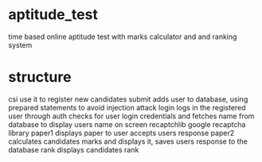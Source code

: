 # aptitude_test
time based online aptitude test with marks calculator and and ranking system
# structure
csi           use it to register new candidates
submit        adds user to database, using prepared statements to avoid injection attack
login         logs in the registered user through 
auth          checks for user login credentials and fetches name from database to display users name on screen
recaptchlib   google recaptcha library 
paper1        displays paper to user accepts users response
paper2        calculates candidates marks and displays it, saves users response to the database
rank          displays candidates rank
